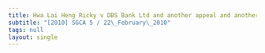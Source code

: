 ```yaml
---
title: Hwa Lai Heng Ricky v DBS Bank Ltd and another appeal and another application
subtitle: "[2010] SGCA 5 / 22\_February\_2010"
tags: null
layout: single
---
```



